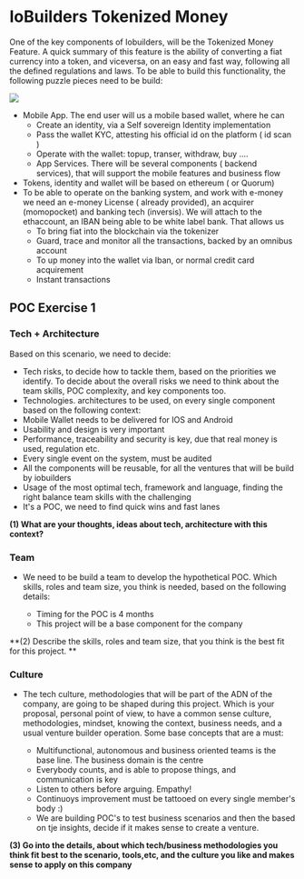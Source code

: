 # IoBuilders Tokenized Money
One of the key components of Iobuilders, will be the Tokenized Money Feature. A quick summary of this feature is the ability of converting a fiat currency into a token, and viceversa, on an easy and fast way, following all the defined regulations and laws.
To be able to build this functionality, the following puzzle pieces need to be build:

![](https://www.lucidchart.com/publicSegments/view/bbc8eda2-83c8-4971-90ea-184442d01643/image.jpeg)

* Mobile App. The end user will us a mobile based wallet, where he can
  * Create an identity, via a Self sovereign Identity implementation  
  * Pass the wallet KYC, attesting his official id on the platform ( id scan )
  * Operate with the wallet: topup, transer, withdraw, buy ....
  * App Services. There will be several components ( backend services), that will support the mobile features and business flow
* Tokens, identity and wallet will be based on ethereum ( or Quorum)
* To be able to operate on the banking system, and work with e-money we need an e-money  License ( already provided), an acquirer (momopocket) and banking tech (inversis). We will attach to the ethaccount, an IBAN being able to be white label bank. That allows us
  * To bring fiat into the blockchain via the tokenizer
  * Guard, trace and monitor all the transactions, backed by an omnibus account
  * To up money into the wallet via Iban, or normal credit card acquirement
  * Instant transactions

## POC Exercise 1

### Tech + Architecture

Based on this scenario, we need to decide:
* Tech risks, to decide how to tackle them, based on the priorities we identify. To decide about the overall risks  we need to think about the team skills, POC complexity, and key components too.
*  Technologies. architectures to be used, on every single component based on the following context:
 * Mobile Wallet needs to be delivered for IOS and Android
 * Usability and design is very important
 * Performance, traceability and security is key, due that real money is used, regulation etc.
 * Every single event on the system, must be audited
 * All the components will be reusable, for all the ventures that will be build by iobuilders
 * Usage of the most optimal tech, framework and language, finding the right balance team skills with the challenging
 * It's a POC, we need to find quick wins and fast lanes

**(1) What are your thoughts, ideas about tech, architecture with this context?**

### Team
* We need to be build a team to develop the hypothetical POC. Which skills, roles and team size, you think is needed, based on the following details:

  * Timing for the POC is 4 months
  * This project will be a base component for the company

**(2) Describe the skills, roles and team size, that you think is the best fit for this project. **

### Culture

* The tech culture, methodologies that will be part of the ADN of the company,  are going to be shaped during this project. Which is your proposal, personal point of view, to have a common sense culture, methodologies, mindset, knowing the context, business needs, and a usual venture builder operation. Some base concepts that are a must:

  * Multifunctional, autonomous and business oriented teams is the base line. The business domain is the centre
  * Everybody counts, and is able to propose things, and communication is key
  * Listen to others before arguing. Empathy!
  * Continuoys improvement must be tattooed on every single member's body :)
  * We are building POC's to test business scenarios and then the based on tje insights, decide if it makes sense to create a venture.


**(3) Go into the details, about which tech/business methodologies you think fit best to the scenario, tools,etc, and the culture you like and makes sense to apply on this company**